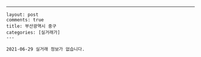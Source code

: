 ---
    layout: post
    comments: true
    title: 부산광역시 중구
    categories: [실거래가]
    ---

    2021-06-29 실거래 정보가 없습니다.

    